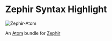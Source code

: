 Zephir Syntax Highlight
=======================

![Zephir-Atom](http://www.phalconphp.com/img/regexdna.jpg)

An [Atom](https://atom.io/) bundle for [Zephir](http://zephir-lang.com)
